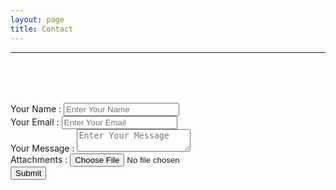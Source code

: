 ```yaml
---
layout: page
title: Contact
---
```


***
<div style="padding-top: 66px; padding-bottom: 66px;">
  <!-- Replace with contact-getform or contact-formspree -->
<form class="bg-dark text-light" action="https://getform.io/f/7814234c-6c50-42d5-9532-b62cac79c0c2" enctype="multipart/form-data" method="POST"  target="_blank">
  <div class="form-group">
    <label for="contact_form_name">Your Name :</label>
    <input type="text" class="form-control" name="name" id="contact_form_name" placeholder="Enter Your Name">
  </div>
  <div class="form-group">
    <label for="contact_form_email">Your Email :</label>
    <input type="email" class="form-control" name="email" id="contact_form_email" placeholder="Enter Your Email">
  </div>
  <div class="form-group">
    <label for="contact_form_message"> Your Message :</label>
    <textarea name="message" class="form-control" id="contact_form_message" placeholder="Enter Your Message"></textarea>
  </div>
  <div class="form-group">
    <label for="contact-form-file"> Attachments :</label>
    <input type="file" name="file" class="form-control" id="contact-form-file" placeholder="Attach files"/>
  </div>
  <button type="submit" value="Send" class="btn btn-lg btn-dark">Submit</button>
</form>
</div>